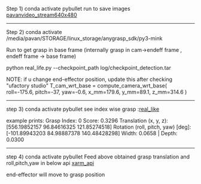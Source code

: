 Step 1) 
conda activate pybullet
run to save images [pavanvideo_stream640x480](pavanvideo_stream640x480.py)

----
Step 2)
conda activate /media/pavan/STORAGE/linux_storage/anygrasp_sdk/py3-mink

Run to get grasp in base frame (internally grasp in cam->endeff frame ,  endeff frame -> base frame)

python real_life.py --checkpoint_path log/checkpoint_detection.tar

NOTE: if u change end-effector position, update this after checking "ufactory studio" 
T_cam_wrt_base = compute_camera_wrt_base(
    roll=-175.6, pitch=-37, yaw=-0.6,
    x_mm=179.6, y_mm=89.1, z_mm=314.6
)

-----

step 3)
conda activate pybullet
see index wise grasp :[real_like](real_like.ipynb)

example prints:
Grasp Index: 0
  Score: 0.3296
  Translation (x, y, z): [556.19852157  96.84616325 121.85274518]
  Rotation (roll, pitch, yaw) [deg]: [-101.89943203   84.98887378  140.48428298]
  Width: 0.0658  | Depth: 0.0300

-----
step 4)
conda activate pybullet
Feed above obtained grasp translation and roll,pitch,yaw in below api 
[xarm_api](xarm_api.ipynb)

end-effector will move to grasp position
